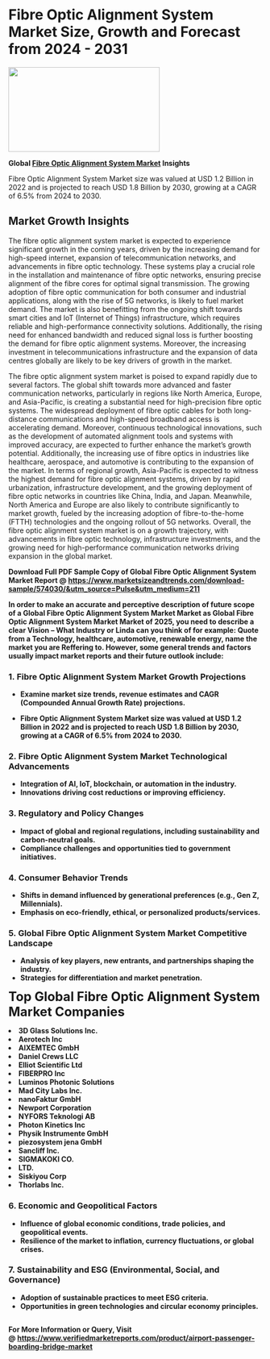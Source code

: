 <H1>Fibre Optic Alignment System Market Size, Growth and Forecast from 2024 - 2031</H1><img class="aligncenter size-medium wp-image-584254" src="https://thirdeyenews.in/wp-content/uploads/2024/09/Global-Market-Research-300x168.jpeg" alt="" width="300" height="168" /><p><strong>Global&nbsp;<a href="https://www.marketsizeandtrends.com/download-sample/574030/&amp;utm_source=Pulse&amp;utm_medium=211">Fibre Optic Alignment System Market</a> Insights</strong></p><p>Fibre Optic Alignment System Market size was valued at USD 1.2 Billion in 2022 and is projected to reach USD 1.8 Billion by 2030, growing at a CAGR of 6.5% from 2024 to 2030.</p><p><h2>Market Growth Insights</h2> <p>The fibre optic alignment system market is expected to experience significant growth in the coming years, driven by the increasing demand for high-speed internet, expansion of telecommunication networks, and advancements in fibre optic technology. These systems play a crucial role in the installation and maintenance of fibre optic networks, ensuring precise alignment of the fibre cores for optimal signal transmission. The growing adoption of fibre optic communication for both consumer and industrial applications, along with the rise of 5G networks, is likely to fuel market demand. The market is also benefitting from the ongoing shift towards smart cities and IoT (Internet of Things) infrastructure, which requires reliable and high-performance connectivity solutions. Additionally, the rising need for enhanced bandwidth and reduced signal loss is further boosting the demand for fibre optic alignment systems. Moreover, the increasing investment in telecommunications infrastructure and the expansion of data centres globally are likely to be key drivers of growth in the market.</p> <p><strong></strong></p> <p>The fibre optic alignment system market is poised to expand rapidly due to several factors. The global shift towards more advanced and faster communication networks, particularly in regions like North America, Europe, and Asia-Pacific, is creating a substantial need for high-precision fibre optic systems. The widespread deployment of fibre optic cables for both long-distance communications and high-speed broadband access is accelerating demand. Moreover, continuous technological innovations, such as the development of automated alignment tools and systems with improved accuracy, are expected to further enhance the market’s growth potential. Additionally, the increasing use of fibre optics in industries like healthcare, aerospace, and automotive is contributing to the expansion of the market. In terms of regional growth, Asia-Pacific is expected to witness the highest demand for fibre optic alignment systems, driven by rapid urbanization, infrastructure development, and the growing deployment of fibre optic networks in countries like China, India, and Japan. Meanwhile, North America and Europe are also likely to contribute significantly to market growth, fueled by the increasing adoption of fibre-to-the-home (FTTH) technologies and the ongoing rollout of 5G networks. Overall, the fibre optic alignment system market is on a growth trajectory, with advancements in fibre optic technology, infrastructure investments, and the growing need for high-performance communication networks driving expansion in the global market. <p><strong></p><p><span class=""><strong>Download Full PDF Sample Copy of Global Fibre Optic Alignment System Market Report</strong> @ <a href="https://www.marketsizeandtrends.com/download-sample/574030/&amp;utm_source=Pulse&amp;utm_medium=211" target="_blank">https://www.marketsizeandtrends.com/download-sample/574030/&amp;utm_source=Pulse&amp;utm_medium=211</a></span></p><p>In order to make an accurate and perceptive description of future scope of a Global&nbsp;Fibre Optic Alignment System Market Market as Global&nbsp;Fibre Optic Alignment System Market Market of 2025, you need to describe a clear Vision &ndash; What Industry or Linda can you think of for example: Quote from a Technology, healthcare, automotive, renewable energy, name the market you are Reffering to. However, some general trends and factors usually impact market reports and their future outlook include:</p><h3>1.&nbsp;<strong>Fibre Optic Alignment System Market Growth Projections</strong></h3><ul><li>Examine market size trends, revenue estimates and CAGR (Compounded Annual Growth Rate) projections.</li><li><p>Fibre Optic Alignment System Market size was valued at USD 1.2 Billion in 2022 and is projected to reach USD 1.8 Billion by 2030, growing at a CAGR of 6.5% from 2024 to 2030.</p></li></ul><h3>2.&nbsp;<strong>Fibre Optic Alignment System Market Technological Advancements</strong></h3><ul><li>Integration of AI, IoT, blockchain, or automation in the industry.</li><li>Innovations driving cost reductions or improving efficiency.</li></ul><h3>3.&nbsp;<strong>Regulatory and Policy Changes</strong></h3><ul><li>Impact of global and regional regulations, including sustainability and carbon-neutral goals.</li><li>Compliance challenges and opportunities tied to government initiatives.</li></ul><h3>4.&nbsp;<strong>Consumer Behavior Trends</strong></h3><ul><li>Shifts in demand influenced by generational preferences (e.g., Gen Z, Millennials).</li><li>Emphasis on eco-friendly, ethical, or personalized products/services.</li></ul><h3>5.&nbsp;<strong>Global Fibre Optic Alignment System Market Competitive Landscape</strong></h3><ul><li>Analysis of key players, new entrants, and partnerships shaping the industry.</li><li>Strategies for differentiation and market penetration.</li></ul><p data-pm-slice="1 1 []"><span style="color: inherit; font-family: inherit; font-size: 25px;">Top Global Fibre Optic Alignment System Market Companies</span></p><div class="" data-test-id=""><p><li>3D Glass Solutions Inc.</li><li> Aerotech Inc</li><li> AIXEMTEC GmbH</li><li> Daniel Crews LLC</li><li> Elliot Scientific Ltd</li><li> FIBERPRO Inc</li><li> Luminos Photonic Solutions</li><li> Mad City Labs Inc.</li><li> nanoFaktur GmbH</li><li> Newport Corporation</li><li> NYFORS Teknologi AB</li><li> Photon Kinetics Inc</li><li> Physik Instrumente GmbH</li><li> piezosystem jena GmbH</li><li> Sancliff Inc.</li><li> SIGMAKOKI CO.</li><li>LTD.</li><li> Siskiyou Corp</li><li> Thorlabs Inc.</li></p></div><h3>6.&nbsp;<strong>Economic and Geopolitical Factors</strong></h3><ul><li>Influence of global economic conditions, trade policies, and geopolitical events.</li><li>Resilience of the market to inflation, currency fluctuations, or global crises.</li></ul><h3>7.&nbsp;<strong>Sustainability and ESG (Environmental, Social, and Governance)</strong></h3><ul><li>Adoption of sustainable practices to meet ESG criteria.</li><li>Opportunities in green technologies and circular economy principles.</li></ul><h2><strong style="font-size: 14px;">For More Information or Query, Visit @&nbsp;</strong><a style="background-color: #ffffff; font-size: 14px;" href="https://www.marketsizeandtrends.com/report/fibre-optic-alignment-system-market/" target="_blank">https://www.verifiedmarketreports.com/product/airport-passenger-boarding-bridge-market</a></h2>
